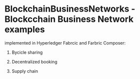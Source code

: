 # BlockchainBusinessNetworks - Blockcchain Business Network examples

implemented in Hyperledger Fabrcic and Farbric Composer:

1. Bycicle sharing

2. Decentralized booking

3. Supply chain
